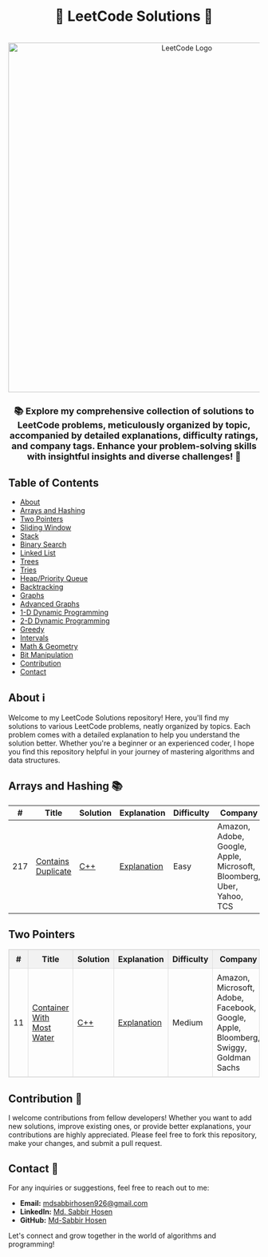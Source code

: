<!-- Project Title -->
<div align="center">
  <h1 align="center">🚀 LeetCode Solutions 📝</h1>
  <br>
  <img src="https://assets.leetcode.com/static_assets/public/images/LeetCode_Sharing.png" alt="LeetCode Logo" width="700">
  <br>
</div>



<!-- Project Description -->
<h2 align="center" style="font-size: 18px;">📚 Explore my comprehensive collection of solutions to LeetCode problems, meticulously organized by topic, accompanied by detailed explanations, difficulty ratings, and company tags. Enhance your problem-solving skills with insightful insights and diverse challenges! 🌟</h2>
 

<!-- Table of Contents -->
## Table of Contents
- [About](#about)
- [Arrays and Hashing](#array-and-hashing)
- [Two Pointers](#two-pointers)
- [Sliding Window](#sliding-window)
- [Stack](#stack)
- [Binary Search](#binary-search)
- [Linked List](#linked-list)
- [Trees](#trees)
- [Tries](#tries)
- [Heap/Priority Queue](#heap-priority-queue)
- [Backtracking](#backtracking)
- [Graphs](#graphs)
- [Advanced Graphs](#advanced-graphs)
- [1-D Dynamic Programming](#1-d-dynamic-programming)
- [2-D Dynamic Programming](#2-d-dynamic-programming)
- [Greedy](#greedy)
- [Intervals](#intervals)
- [Math & Geometry](#math-geometry)
- [Bit Manipulation](#bit-manipulation)
- [Contribution](#contribution)
- [Contact](#contact)


<!-- About Section -->
## About ℹ️ <a name="about"></a>
Welcome to my LeetCode Solutions repository! Here, you'll find my solutions to various LeetCode problems, neatly organized by topics. Each problem comes with a detailed explanation to help you understand the solution better. Whether you're a beginner or an experienced coder, I hope you find this repository helpful in your journey of mastering algorithms and data structures.

<!-- Array and Hashing Section -->
## Arrays and Hashing 📚<a name="array-and-hashing"></a>

| #   | Title                                                | Solution                                | Explanation                        | Difficulty | Company |
| --- | ---------------------------------------------------- | ---------------------------------------| ---------------------------------- | ---------- | --------|
| 217  | [Contains Duplicate](https://leetcode.com/problems/contains-duplicate/description/)   | [C++](https://github.com/Md-SabbirHosen/Leetcode-Solutions/blob/main/Arrays%20%26%20Hashing/Contains%20Duplicate.cpp) | [Explanation](https://github.com/Md-SabbirHosen/Leetcode-Solutions/blob/main/Arrays%20%26%20Hashing/explanation.md) | Easy       |Amazon, Adobe, Google, Apple, Microsoft, Bloomberg, Uber, Yahoo, TCS  |

## Two Pointers

<table style="width:100%; border-collapse: collapse; border: 1px solid #ddd;">
  <tr style="background-color: #f2f2f2;">
    <th style="padding: 8px; border: 1px solid #ddd;">#</th>
    <th style="padding: 8px; border: 1px solid #ddd;">Title</th>
    <th style="padding: 8px; border: 1px solid #ddd;">Solution</th>
    <th style="padding: 8px; border: 1px solid #ddd;">Explanation</th>
    <th style="padding: 8px; border: 1px solid #ddd;">Difficulty</th>
    <th style="padding: 8px; border: 1px solid #ddd;">Company</th>
  </tr>
  <tr>
    <td style="padding: 8px; border: 1px solid #ddd;">11</td>
    <td style="padding: 8px; border: 1px solid #ddd;"><a href="https://leetcode.com/problems/container-with-most-water/description/">Container With Most Water</a></td>
    <td style="padding: 8px; border: 1px solid #ddd;"><a href="https://github.com/Md-SabbirHosen/Leetcode-Solutions/blob/main/Two%20Pointers/Container%20With%20Most%20Water.cpp">C++</a></td>
    <td style="padding: 8px; border: 1px solid #ddd;"><a href="https://github.com/Md-SabbirHosen/Leetcode-Solutions/blob/main/Two%20Pointers/Explanation.md">Explanation</a></td>
    <td style="padding: 8px; border: 1px solid #ddd;">Medium</td>
    <td style="padding: 8px; border: 1px solid #ddd;">Amazon, Microsoft, Adobe, Facebook, Google, Apple, Bloomberg, Swiggy, Goldman Sachs</td>
  </tr>
</table>





<!-- Contribution Section -->
## Contribution 🚀 <a name = "contribution"></a>

I welcome contributions from fellow developers! Whether you want to add new solutions, improve existing ones, or provide better explanations, your contributions are highly appreciated. Please feel free to fork this repository, make your changes, and submit a pull request.

<!-- Contact Section -->
## Contact 📧 <a name="contact"></a>

For any inquiries or suggestions, feel free to reach out to me:

- **Email:** [mdsabbirhosen926@gmail.com](mailto:mdsabbirhosen926@gmail.com)
- **LinkedIn:** [Md. Sabbir Hosen](https://www.linkedin.com/in/md-sabbir-hosen-b7978b1b0/)
- **GitHub:** [Md-Sabbir Hosen](https://github.com/Md-SabbirHosen)

Let's connect and grow together in the world of algorithms and programming!

